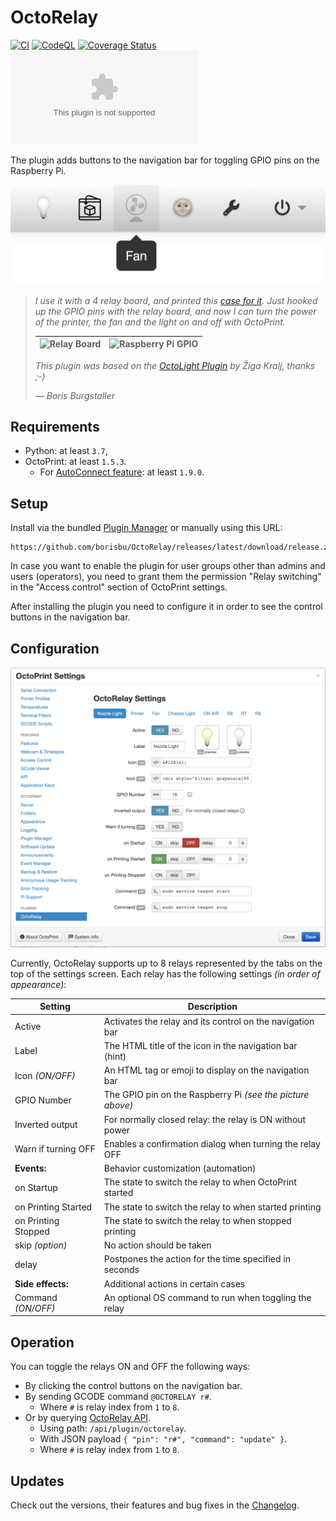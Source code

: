 # OctoRelay

[![CI](https://github.com/borisbu/OctoRelay/actions/workflows/CI.yaml/badge.svg)](https://github.com/borisbu/OctoRelay/actions/workflows/CI.yaml)
[![CodeQL](https://github.com/borisbu/OctoRelay/actions/workflows/codeql.yml/badge.svg)](https://github.com/borisbu/OctoRelay/actions/workflows/codeql.yml)
[![Coverage Status](https://coveralls.io/repos/github/borisbu/OctoRelay/badge.svg?branch=master)](https://coveralls.io/github/borisbu/OctoRelay?branch=master)
![Downloads of latest release](https://img.shields.io/github/downloads/borisbu/octorelay/latest/release.zip?color=blue)

The plugin adds buttons to the navigation bar for toggling GPIO pins on the Raspberry Pi.

![WebUI interface](img/controls.png)

> _I use it with a 4 relay board, and printed this
> [case for it](https://www.thingiverse.com/thing:2975944)._
> _Just hooked up the GPIO pins with the relay board, and now I can turn the
> power of the printer, the fan and the light on and off with OctoPrint._
>
> | ![Relay Board](img/relay-raspberry.jpg) | ![Raspberry Pi GPIO](img/rpi_gpio.png) |
> |-----------------------------------------|----------------------------------------|
>
> _This plugin was based on the [OctoLight Plugin](https://github.com/gigibu5/OctoLight) by Žiga Kralj, thanks ;-)_
>
> — _Boris Burgstaller_

## Requirements

- Python: at least `3.7`,
- OctoPrint: at least `1.5.3`.
  - For [AutoConnect feature](https://github.com/borisbu/OctoRelay/blob/master/CHANGELOG.md#330): at least `1.9.0`.

## Setup

Install via the bundled [Plugin Manager](https://docs.octoprint.org/en/master/bundledplugins/pluginmanager.html)
or manually using this URL:

```
https://github.com/borisbu/OctoRelay/releases/latest/download/release.zip
```

In case you want to enable the plugin for user groups other than admins and users (operators), you need to
grant them the permission "Relay switching" in the "Access control" section of OctoPrint settings.

After installing the plugin you need to configure it in order to see the control buttons in the navigation bar.

## Configuration

![Settings panel](img/settings.png)

Currently, OctoRelay supports up to 8 relays represented by the tabs on the top of the settings screen.
Each relay has the following settings *(in order of appearance)*:

| Setting             | Description                                                |
|---------------------|------------------------------------------------------------|
| Active              | Activates the relay and its control on the navigation bar  |
| Label               | The HTML title of the icon in the navigation bar (hint)    |
| Icon *(ON/OFF)*     | An HTML tag or emoji to display on the navigation bar      |
| GPIO Number         | The GPIO pin on the Raspberry Pi *(see the picture above)* |
| Inverted output     | For normally closed relay: the relay is ON without power   |
| Warn if turning OFF | Enables a confirmation dialog when turning the relay OFF   |
| **Events:**         | Behavior customization (automation)                        |
| on Startup          | The state to switch the relay to when OctoPrint started    |
| on Printing Started | The state to switch the relay to when started printing     |
| on Printing Stopped | The state to switch the relay to when stopped printing     |
| skip *(option)*     | No action should be taken                                  |                                 |
| delay               | Postpones the action for the time specified in seconds     |
| **Side effects:**   | Additional actions in certain cases                        |
| Command *(ON/OFF)*  | An optional OS command to run when toggling the relay      |

## Operation

You can toggle the relays ON and OFF the following ways:

- By clicking the control buttons on the navigation bar.
- By sending GCODE command `@OCTORELAY r#`.
  - Where `#` is relay index from `1` to `8`.
- Or by querying [OctoRelay API](https://docs.octoprint.org/en/master/api/).
  - Using path: `/api/plugin/octorelay`.
  - With JSON payload `{ "pin": "r#", "command": "update" }`.
  - Where `#` is relay index from `1` to `8`.

## Updates

Check out the versions, their features and bug fixes in the [Changelog](CHANGELOG.md).

